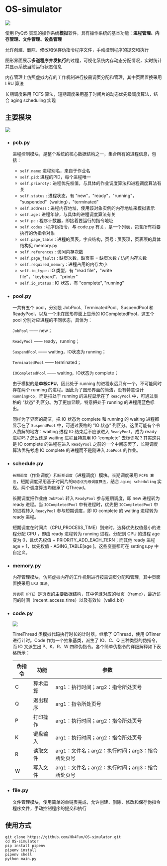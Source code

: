 # OS-simulator

![](http://ww1.sinaimg.cn/large/006giLD5ly1g11any1rpgg31fw0mn1kx.gif)

使用 PyQt5 实现的操作系统**模拟**软件，具有操作系统的基本功能：**进程管理、内存管理、文件管理、设备管理**

允许创建、删除、修改和保存伪指令程序文件，手动控制程序的提交和执行

图形界面展示**多道程序并发执行**的过程，可视化系统内存动态分配情况，实时统计并显示系统当前运行状态信息

内存管理上仿照虚拟内存的工作机制进行按需调页分配和管理，其中页面置换采用 LRU 算法

长期调度采用 FCFS 算法，短期调度采用基于时间片的动态优先级调度算法，结合 aging scheduling 实现

## 主要模块

![](http://ww1.sinaimg.cn/large/006giLD5gy1g11c688n82j30v00lx0uf.jpg)

- ### pcb.py

  进程控制模块，是整个系统的核心数据结构之一，集合所有的进程信息，包括：

  - `self.name`: 进程别名，来自于作业名
  - `self.pid`: 进程的PID，每个进程唯一
  - `self.prioroty` : 进程优先权值，与具体的作业调度算法和进程调度算法有关 
  - `self.status` :  进程状态，有 "new"，"ready"，"running"， "suspended"（waiting），"terminated"
  - `self.address` : 进程内存地址，使用该对象实例的内存地址来模拟表示
  - `self.age` : 进程年龄，与具体的进程调度算法有关
  - `self.pc` : 程序计数器，即接着要运行的指令地址
  - `self.codes` : 程序伪指令，与 code.py 有关，是一个列表，包含所有将要执行的伪指令对象
  - `self.page_table` : 进程的页表，字典结构，页号 : 页表项，页表项的具体结构见 memory.py
  - `self.references` : 访问内存次数
  - `self.page_faults` : 缺页次数，缺页率 = 缺页次数 / 访问内存次数
  - `self.required_memory` : 进程占用的内存大小
  - `self.io_type` : IO 类型，有 "read file"，"write file"，"keyboard"，"printer"
  - `self.io_status` :  IO 状态，有 "complete", "running"

- ### pool.py

  一共有五个 pool，分别是 JobPool、TerminatedPool、SuspendPool 和 ReadyPool，以及一个未在图形界面上显示的 IOCompletedPool，这五个 pool 分别对应进程的不同状态，具体为：

  `JobPool` —— new；

  `ReadyPool` —— ready，running；

  `SuspendPool` —— waiting，IO状态为 running；

  `TerminatedPool` —— terminated；

  `IOCompletedPool` —— waiting，IO状态为 complete；

  由于模拟的是**单核CPU**，因此处于 running 的进程永远只有一个，不可能同时存在两个 running 的进程。因此为了图形界面的简洁，没有特意设计 `RunningPoo`，而是把处于 running 的进程显示在了 `ReadyPool` 中，可通过表格的 “状态” 列区分。为了更加显眼，特意把处于 running 的进程用蓝色标出。

  同样为了界面的简洁，把 IO 状态为 complete 和 running 的 waiting 进程都显示在了 `SuspendPool`  中，可通过表格的 “IO 状态” 列区分。这里可能有个令人费解的地方：waiting 进程 IO 结束后不应该进入 `ReadyPool`，成为 ready 进程吗？怎么还是 waiting 进程且特意用 IO “complete” 去标识呢？其实这只是 IO complete 的进程在进入 `ReadyPool` 之前的一个中间态罢了，长期调度算法优先考虑 IO complete 的进程而不是刚进入 `JobPool` 的作业。

- ### schedule.py

  `长期调度`（作业调度）和`短期调度`（进程调度）模块。长期调度采用 `FCFS 算法`，短期调度采用基于时间片的`动态优先级调度算法`，结合 `aging scheduling` 实现。两个调度算法均继承了 QThread。

  长期调度把作业由 `JobPool`  转入 `ReadyPool` 参与短期调度，即 new 进程转为 ready 进程。当 `IOCompletedPool` 中有进程时，优先把 `IOCompletedPool` 中的进程转入 `ReadyPool` 参与短期调度，即 IO complete 的 waiting 进程转为 ready 进程。

  短期调度在时间片（CPU_PROCESS_TIME）到来时，选择优先权值最小的进程分配 CPU ，即由 ready 进程转为 running 进程。分配到 CPU 的进程 age 变为 0，且优先权值 + PRIORITY_ADD_EACH_TERN；而其他 ready 进程 age + 1，优先权值 - AGING_TABLE[age ]。这些变量都可在 settings.py 中自定义。

- ### memory.py

  内存管理模块，仿照虚拟内存的工作机制进行按需调页分配和管理，其中页面置换采用 `LRU 算法`。

  `页表项（PTE）`是页表的主要数据结构，其中包含对应的帧页（frame），最近访问的时间（recent_access_time）以及有效位（valid_bit）

- ### code.py

  ![](http://ww1.sinaimg.cn/large/006giLD5gy1g11k1o5cd1j30sh0emwey.jpg)

  TimeThread 类模拟代码执行时长的计时器，继承了 QThread，使用 QTimer 进行计时。Code 作为一个抽象基类，派生了 IO、C、Q 三种类型的伪指令，而 IO 又派生出 P、K、R、W 四种伪指令。各个简单伪指令的详细解释如下表格所示：

  | 伪指令 | 功能     | 参数                                             |
  | ------ | -------- | ------------------------------------------------ |
  | C      | 算术运算 | arg1：执行时间；arg2：指令所处页号               |
  | Q      | 退出程序 | arg1：指令所处页号                               |
  | P      | 打印操作 | arg1：执行时间；arg2：指令所处页号               |
  | K      | 键盘输入 | arg1：执行时间；arg2：指令所处页号               |
  | R      | 读取文件 | arg1：文件名；arg2：执行时间；arg3：指令所处页号 |
  | W      | 写入文件 | arg1：文件名；arg2：执行时间；arg3：指令所处页号 |

- ### file.py

  文件管理模块，使用简单的单链表完成，允许创建、删除、修改和保存伪指令程序文件，手动控制程序的提交和执行

## 使用方式

```
git clone https://github.com/Hk4Fun/OS-simulator.git
cd OS-simulator
pip install pipenv
pipenv install
pipenv shell
python main.py
```